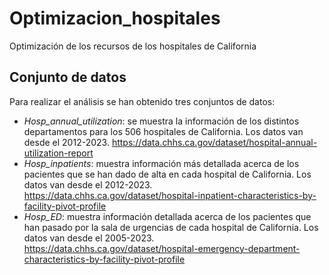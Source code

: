 # Optimizacion_hospitales
Optimización de los recursos de los hospitales de California

## Conjunto de datos
Para realizar el análisis se han obtenido tres conjuntos de datos:
- *Hosp_annual_utilization*: se muestra la información de los distintos departamentos para los 506 hospitales de California. Los datos van desde el 2012-2023.
      https://data.chhs.ca.gov/dataset/hospital-annual-utilization-report
- *Hosp_inpatients*: muestra información más detallada acerca de los pacientes que se han dado de alta en cada hospital de California. Los datos van desde el 2012-2023.
      https://data.chhs.ca.gov/dataset/hospital-inpatient-characteristics-by-facility-pivot-profile
- *Hosp_ED*: muestra información detallada acerca de los pacientes que han pasado por la sala de urgencias de cada hospital de California. Los datos van desde el 2005-2023.
      https://data.chhs.ca.gov/dataset/hospital-emergency-department-characteristics-by-facility-pivot-profile
  
